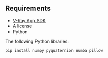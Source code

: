 ## Requirements

- [V-Ray App SDK](https://www.chaos.com/vray/application-sdk)
- A license
- Python

The following Python libraries:

    pip install numpy pyquaternion numba pillow
